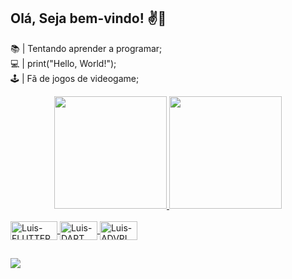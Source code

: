 ## Olá, Seja bem-vindo! ✌️😬
  
 
 📚 | Tentando aprender a programar; <br>
 💻 | print("Hello, World!"); <br>
 🕹️ | Fã de jogos de videogame; <br>
 

<div align="center">
  <a href="https://github.com/LS-F">
  <img height="180em" src="https://github-readme-stats.vercel.app/api?username=LS-F&show_icons=true&theme=merko&include_all_commits=true&count_private=true"/>
  <img height="180em" src="https://github-readme-stats.vercel.app/api/top-langs/?username=LS-F&layout=compact&langs_count=7&theme=merko"/>
</div>

  <div style="display: inline_block"><br>
  <img align="center" alt="Luis-FLUTTER" height="30" width="75" src="https://img.shields.io/badge/FLUTTER-323330?style=for-the-badge&logo=flutter&logoColor=F7DF1E">
  <img align="center" alt="Luis-DART" height="30" width="60" src="https://img.shields.io/badge/DART-239120?style=for-the-badge&logo=dart&logoColor=white">
  <img align="center" alt="Luis-ADVPL" height="30" width="60" src="https://img.shields.io/badge/ADVPL-239120?&style=for-the-badge&logo=advpl&logoColor=white">
  
</div>
  
  ##
  
  <div>
     
  <a href="https://www.linkedin.com/in/luis-fernando-da-silva-193179114/" target="_blank"><img src="https://img.shields.io/badge/-LinkedIn-%230077B5?style=for-the-badge&logo=linkedin&logoColor=white" target="_blank"></a> 
 	 
  
  
    
  </div>  
    
